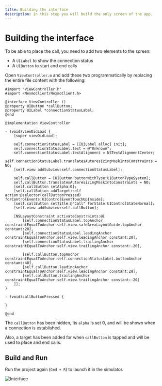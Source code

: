 ```yaml
---
title: Building the interface
description: In this step you will build the only screen of the app.
---
```


# Building the interface

To be able to place the call, you need to add two elements to the screen:

* A `UILabel` to show the connection status
* A `UIButton` to start and end calls

Open `ViewController.m` and add these two programmatically by replacing the entire file content with the following:

```objective_c
#import "ViewController.h"
#import <NexmoClient/NexmoClient.h>

@interface ViewController ()
@property UIButton *callButton;
@property UILabel *connectionStatusLabel;
@end

@implementation ViewController

- (void)viewDidLoad {
    [super viewDidLoad];
    
    self.connectionStatusLabel = [[UILabel alloc] init];
    self.connectionStatusLabel.text = @"Unknown";
    self.connectionStatusLabel.textAlignment = NSTextAlignmentCenter;
    self.connectionStatusLabel.translatesAutoresizingMaskIntoConstraints = NO;
    [self.view addSubview:self.connectionStatusLabel];
    
    self.callButton = [UIButton buttonWithType:UIButtonTypeSystem];
    self.callButton.translatesAutoresizingMaskIntoConstraints = NO;
    [self.callButton setAlpha:0];
    [self.callButton addTarget:self action:@selector(callButtonPressed) forControlEvents:UIControlEventTouchUpInside];
    [self.callButton setTitle:@"Call" forState:UIControlStateNormal];
    [self.view addSubview:self.callButton];
    
    [NSLayoutConstraint activateConstraints:@[
        [self.connectionStatusLabel.topAnchor constraintEqualToAnchor:self.view.safeAreaLayoutGuide.topAnchor constant:20],
        [self.connectionStatusLabel.leadingAnchor constraintEqualToAnchor:self.view.leadingAnchor constant:20],
        [self.connectionStatusLabel.trailingAnchor constraintEqualToAnchor:self.view.trailingAnchor constant:-20],
        
        [self.callButton.topAnchor constraintEqualToAnchor:self.connectionStatusLabel.bottomAnchor constant:40],
        [self.callButton.leadingAnchor constraintEqualToAnchor:self.view.leadingAnchor constant:20],
        [self.callButton.trailingAnchor constraintEqualToAnchor:self.view.trailingAnchor constant:-20]
    ]];
}

- (void)callButtonPressed {
    
}

@end
```

The `callButton` has been hidden, its `alpha` is set 0, and will be shown when a connection is established.

Also, a target has been added for when `callButton` is tapped and will be used to place and end calls.

## Build and Run

Run the project again (`Cmd + R`) to launch it in the simulator. 

![Interface](/images/client-sdk/ios-voice/interface.jpg)
